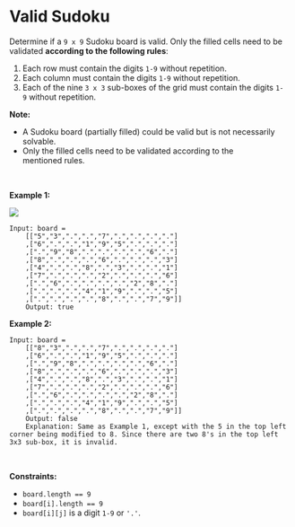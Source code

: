 # Valid Sudoku


Determine if a `9 x 9` Sudoku board is valid. Only the filled cells need
to be validated **according to the following rules**:

1.  Each row must contain the digits `1-9` without repetition.
2.  Each column must contain the digits `1-9` without repetition.
3.  Each of the nine `3 x 3` sub-boxes of the grid must contain the
    digits `1-9` without repetition.

**Note:**

- A Sudoku board (partially filled) could be valid but is not
  necessarily solvable.
- Only the filled cells need to be validated according to the
  mentioned rules.

 

**Example 1:**

![](https://upload.wikimedia.org/wikipedia/commons/thumb/f/ff/Sudoku-by-L2G-20050714.svg/250px-Sudoku-by-L2G-20050714.svg.png)

    Input: board = 
        [["5","3",".",".","7",".",".",".","."]
        ,["6",".",".","1","9","5",".",".","."]
        ,[".","9","8",".",".",".",".","6","."]
        ,["8",".",".",".","6",".",".",".","3"]
        ,["4",".",".","8",".","3",".",".","1"]
        ,["7",".",".",".","2",".",".",".","6"]
        ,[".","6",".",".",".",".","2","8","."]
        ,[".",".",".","4","1","9",".",".","5"]
        ,[".",".",".",".","8",".",".","7","9"]]
        Output: true
        

**Example 2:**

    Input: board = 
        [["8","3",".",".","7",".",".",".","."]
        ,["6",".",".","1","9","5",".",".","."]
        ,[".","9","8",".",".",".",".","6","."]
        ,["8",".",".",".","6",".",".",".","3"]
        ,["4",".",".","8",".","3",".",".","1"]
        ,["7",".",".",".","2",".",".",".","6"]
        ,[".","6",".",".",".",".","2","8","."]
        ,[".",".",".","4","1","9",".",".","5"]
        ,[".",".",".",".","8",".",".","7","9"]]
        Output: false
        Explanation: Same as Example 1, except with the 5 in the top left corner being modified to 8. Since there are two 8's in the top left 3x3 sub-box, it is invalid.
        

 

**Constraints:**

- `board.length == 9`
- `board[i].length == 9`
- `board[i][j]` is a digit `1-9` or `'.'`.
